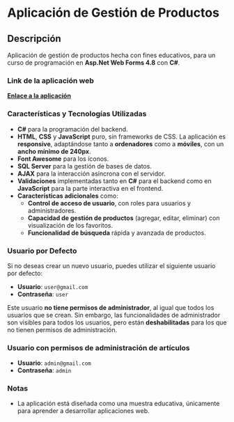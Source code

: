 # Aplicación de Gestión de Productos


## Descripción

Aplicación de gestión de productos hecha con fines educativos, para un curso de programación en **Asp.Net Web Forms 4.8** con **C#**.



### Link de la aplicación web
[**Enlace a la aplicación**](https://gestionproductos.somee.com)

### Características y Tecnologías Utilizadas
- **C#** para la programación del backend.
- **HTML**, **CSS** y **JavaScript** puro, sin frameworks de CSS. La aplicación es **responsive**, adaptándose tanto a **ordenadores** como a **móviles**, con un **ancho mínimo de 240px**.
- **Font Awesome** para los íconos.
- **SQL Server** para la gestión de bases de datos.
- **AJAX** para la interacción asíncrona con el servidor.
- **Validaciones** implementadas tanto en **C#** para el backend como en **JavaScript** para la parte interactiva en el frontend.
- **Características adicionales** como:
  - **Control de acceso de usuario**, con roles para usuarios y administradores.
  - **Capacidad de gestión de productos** (agregar, editar, eliminar) con visualización de los favoritos.
  - **Funcionalidad de búsqueda** rápida y avanzada de productos.

### Usuario por Defecto
Si no deseas crear un nuevo usuario, puedes utilizar el siguiente usuario por defecto:

- **Usuario**: `user@gmail.com`
- **Contraseña**: `user`

Este usuario **no tiene permisos de administrador**, al igual que todos los usuarios que se crean. Sin embargo, las funcionalidades de administrador son visibles para todos los usuarios, pero están **deshabilitadas** para los que no tienen permisos de administración.

### Usuario con permisos de administración de artículos
- **Usuario**: `admin@gmail.com` 
- **Contraseña**: `admin`

### Notas
- La aplicación está diseñada como una muestra educativa, únicamente para aprender a desarrollar aplicaciones web.
